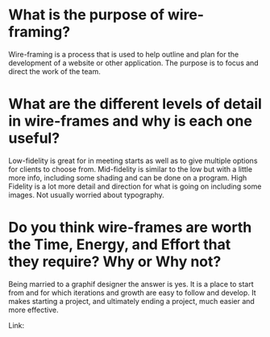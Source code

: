 # What is the purpose of wire-framing?
Wire-framing is a process that is used to help outline and plan for the development of a website or other application. The purpose is to focus and direct the work of the team.

# What are the different levels of detail in wire-frames and why is each one useful?
Low-fidelity is great for in meeting starts as well as to give multiple options for clients to choose from.
Mid-fidelity is similar to the low but with a little more info, including some shading and can be done on a program.
High Fidelity is a lot more detail and direction for what is going on including some images. Not usually worried about typography. 

# Do you think wire-frames are worth the Time, Energy, and Effort that they require? Why or Why not?
Being married to a graphif designer the answer is yes. It is a place to start from and for which iterations and growth are easy to follow and develop. It makes starting a project, and ultimately ending a project, much easier and more effective.

Link:
